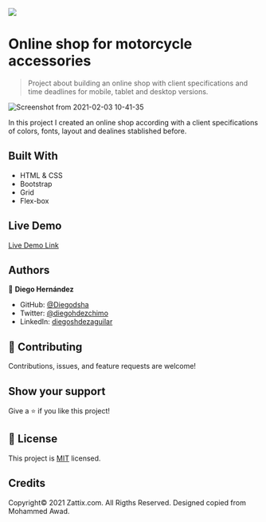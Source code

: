 ![](https://img.shields.io/badge/Microverse-blueviolet)

# Online shop for motorcycle accessories

> Project about building an online shop with client specifications and time deadlines for mobile, tablet and desktop versions.

![Screenshot from 2021-02-03 10-41-35](https://user-images.githubusercontent.com/70416006/106779470-a3e0ee00-660c-11eb-9642-f486ad9da0aa.png)

In this project I created an online shop according with a client specifications of colors, fonts, layout and dealines stablished before.

## Built With

- HTML & CSS
- Bootstrap
- Grid
- Flex-box

## Live Demo

[Live Demo Link](https://diegodsha.github.io/Online-shop-for-motorcycle-accessories-/)

## Authors

👤 **Diego Hernández**

- GitHub: [@Diegodsha](https://github.com/Diegodsha)
- Twitter: [@diegohdezchimo](https://twitter.com/diegohdezchimo)
- LinkedIn: [diegoshdezaguilar](https://www.linkedin.com/in/diegoshdezaguilar/)

## 🤝 Contributing

Contributions, issues, and feature requests are welcome!

## Show your support

Give a ⭐️ if you like this project!

## 📝 License

This project is [MIT](https://github.com/Diegodsha/Online-shop-for-motorcycle-accessories-/blob/main/LICENSE) licensed.

## Credits

Copyright© 2021 Zattix.com. All Rigths Reserved. Designed copied from Mohammed Awad.
